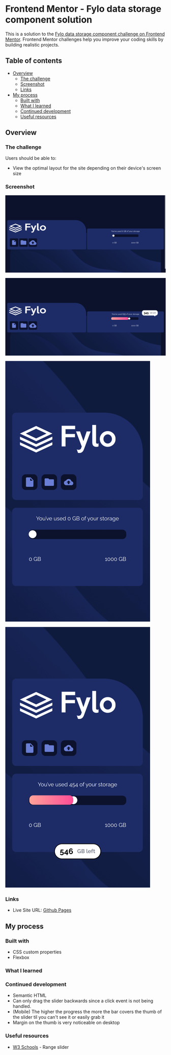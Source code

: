 # Frontend Mentor - Fylo data storage component solution

This is a solution to the [Fylo data storage component challenge on Frontend Mentor](https://www.frontendmentor.io/challenges/fylo-data-storage-component-1dZPRbV5n). Frontend Mentor challenges help you improve your coding skills by building realistic projects. 

## Table of contents

- [Overview](#overview)
  - [The challenge](#the-challenge)
  - [Screenshot](#screenshot)
  - [Links](#links)
- [My process](#my-process)
  - [Built with](#built-with)
  - [What I learned](#what-i-learned)
  - [Continued development](#continued-development)
  - [Useful resources](#useful-resources)

## Overview

### The challenge

Users should be able to:

- View the optimal layout for the site depending on their device's screen size

### Screenshot

![](./fylo-screenshot-desktop.png)

![](./fylo-screenshot-desktop-progress.png)

![](./fylo-screenshot-mobile.png)

![](./fylo-screenshot-mobile-progress.png)

### Links

- Live Site URL: [Github Pages](https://jdegand.github.io/fylo-data-storage-component/)

## My process

### Built with

- CSS custom properties
- Flexbox

### What I learned

### Continued development

- Semantic HTML
- Can only drag the slider backwards since a click event is not being handled.
- (Mobile) The higher the progress the more the bar covers the thumb of the slider til you can't see it or easily grab it 
- Margin on the thumb is very noticeable on desktop

### Useful resources

- [W3 Schools](https://www.w3schools.com/howto/howto_js_rangeslider.asp) - Range slider
